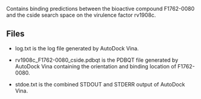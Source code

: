 Contains binding predictions between the bioactive compound F1762-0080 and the cside search space on the virulence factor rv1908c.

## Files

- log.txt is the log file generated by AutoDock Vina.

- rv1908c_F1762-0080_cside.pdbqt is the PDBQT file generated by AutoDock Vina containing the orientation and binding location of F1762-0080.

- stdoe.txt is the combined STDOUT and STDERR output of AutoDock Vina.

